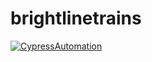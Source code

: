 # brightlinetrains
[![CypressAutomation](https://img.shields.io/endpoint?url=https://cloud.cypress.io/badge/simple/67wg6e/main&style=flat&logo=cypress)](https://cloud.cypress.io/projects/67wg6e/runs) 
